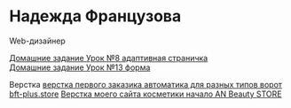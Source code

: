 # Надежда Французова
Web-дизайнер

[Домашние задание Урок №8 адаптивная страничка](https://alex3562013.github.io/first%20adaptive%20page/index.html)  
[Домашние задание Урок №13 форма](https://alex3562013.github.io/lesson%2013/index.html)

Верстка
[верстка первого заказика автоматика для разных типов ворот bft-plus.store](https://anmclick.github.io/bft%20adaptive/index.html)
[Верстка моего сайта косметики начало AN Beauty STORE](https://anmclick.github.io/an_beauty_store/index.html)
